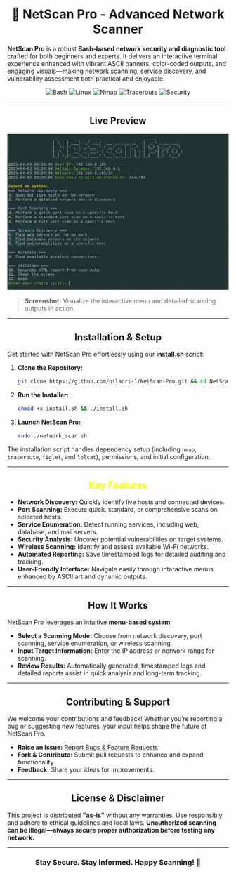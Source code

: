 <div align="center">
  <h1>🚀 NetScan Pro - Advanced Network Scanner</h1>
</div>

**NetScan Pro** is a robust **Bash-based network security and diagnostic tool** crafted for both beginners and experts. It delivers an interactive terminal experience enhanced with vibrant ASCII banners, color-coded outputs, and engaging visuals—making network scanning, service discovery, and vulnerability assessment both practical and enjoyable.

<p align="center">
  <!-- Technology and tool badges -->
  <img src="https://img.shields.io/badge/Bash-4EAA25?style=for-the-badge&logo=gnu-bash&logoColor=white" alt="Bash">
  <img src="https://img.shields.io/badge/Linux-000000?style=for-the-badge&logo=linux&logoColor=white" alt="Linux">
  <img src="https://img.shields.io/badge/Nmap-264DE4?style=for-the-badge&logo=nmap&logoColor=white" alt="Nmap">
  <img src="https://img.shields.io/badge/Traceroute-007ACC?style=for-the-badge" alt="Traceroute">
  <img src="https://img.shields.io/badge/Security-EA4C89?style=for-the-badge&logo=shield-check" alt="Security">
</p>

<hr>

<div align="center">
  <h2>Live Preview</h2>
</div>

<p align="center">
  <img src="https://github.com/niladri-1/NetScan-Pro/blob/main/assets/Preview.png" alt="NetScan Pro Preview" width="700">
</p>

> **Screenshot:** Visualize the interactive menu and detailed scanning outputs in action.

<hr>

<div align="center">
  <h2>Installation & Setup</h2>
</div>

Get started with NetScan Pro effortlessly using our **install.sh** script:

1. **Clone the Repository:**
   ```bash
   git clone https://github.com/niladri-1/NetScan-Pro.git && cd NetScan-Pro
   ```
2. **Run the Installer:**
   ```bash
   chmod +x install.sh && ./install.sh
   ```
3. **Launch NetScan Pro:**
   ```bash
   sudo ./network_scan.sh
   ```

The installation script handles dependency setup (including `nmap`, `traceroute`, `figlet`, and `lolcat`), permissions, and initial configuration.

<hr>

<div align="center" style="color: yellow;">
  <h2>Key Features</h2>
</div>

- **Network Discovery:** Quickly identify live hosts and connected devices.
- **Port Scanning:** Execute quick, standard, or comprehensive scans on selected hosts.
- **Service Enumeration:** Detect running services, including web, database, and mail servers.
- **Security Analysis:** Uncover potential vulnerabilities on target systems.
- **Wireless Scanning:** Identify and assess available Wi-Fi networks.
- **Automated Reporting:** Save timestamped logs for detailed auditing and tracking.
- **User-Friendly Interface:** Navigate easily through interactive menus enhanced by ASCII art and dynamic outputs.

<hr>

<div align="center">
  <h2>How It Works</h2>
</div>

NetScan Pro leverages an intuitive **menu-based system**:
- **Select a Scanning Mode:** Choose from network discovery, port scanning, service enumeration, or wireless scanning.
- **Input Target Information:** Enter the IP address or network range for scanning.
- **Review Results:** Automatically generated, timestamped logs and detailed reports assist in quick analysis and long-term tracking.

<hr>

<div align="center">
  <h2>Contributing & Support</h2>
</div>

We welcome your contributions and feedback! Whether you’re reporting a bug or suggesting new features, your input helps shape the future of NetScan Pro.

- **Raise an Issue:** [Report Bugs & Feature Requests](https://github.com/niladri-1/NetScan-Pro/issues)
- **Fork & Contribute:** Submit pull requests to enhance and expand functionality.
- **Feedback:** Share your ideas for improvements.

<hr>

<div align="center">
  <h2>License & Disclaimer</h2>
</div>

This project is distributed **"as-is"** without any warranties. Use responsibly and adhere to ethical guidelines and local laws. **Unauthorized scanning can be illegal—always secure proper authorization before testing any network.**

<hr>

<div align="center">
  <h3>Stay Secure. Stay Informed. Happy Scanning! 🚀</h3>
</div>
